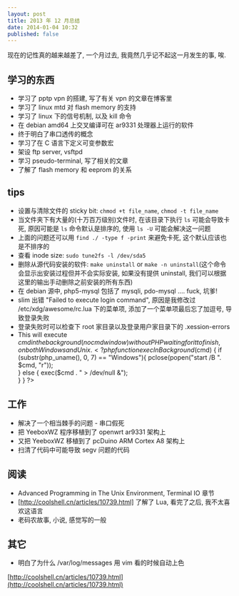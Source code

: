 ```yaml
---
layout: post
title: 2013 年 12 月总结
date: 2014-01-04 10:32
published: false
---
```


现在的记性真的越来越差了, 一个月过去, 我竟然几乎记不起这一月发生的事, 唉.

## 学习的东西

*   学习了 pptp vpn 的搭建, 写了有关 vpn 的文章在博客里
*   学习了 linux mtd 对 flash memory 的支持
*   学习了 linux 下的信号机制, 以及 kill 命令
*   在 debian amd64 上交叉编译可在 ar9331 处理器上运行的软件
*   终于明白了串口透传的概念
*   学习了在 C 语言下定义可变参数宏
*   架设 ftp server, vsftpd
*   学习 pseudo-terminal, 写了相关的文章
*   了解了 flash memory 和 eeprom 的关系

## tips

*   设置与清除文件的 sticky bit: `chmod +t file_name`, `chmod -t file_name`
*   当文件夹下有大量的(十万百万级别)文件时, 在该目录下执行 `ls` 可能会导致卡死, 原因可能是 `ls` 命令默认是排序的, 使用 `ls -U` 可能会解决这一问题
*   上面的问题还可以用 `find ./ -type f -print` 来避免卡死, 这个默认应该也是不排序的
*   查看 inode size: `sudo tune2fs -l /dev/sda5`
*   删除从源代码安装的软件: `make uninstall` or `make -n uninstall`(这个命令会显示出安装过程但并不会实际安装, 如果没有提供 uninstall, 我们可以根据这里的输出手动删除之前安装的所有东西)
*   在 debian 源中, php5-mysql 包括了 mysqli, pdo-mysql .... fuck, 坑爹!
*   slim 出错 "Failed to execute login command", 原因是我修改过 /etc/xdg/awesome/rc.lua 下的菜单项, 添加了一个菜单项最后忘了加逗号, 导致登录失败
*   登录失败时可以检查下 root 家目录以及登录用户家目录下的 .xession-errors
*   This will execute $cmd in the background (no cmd window) without PHP waiting for it to finish, on both Windows and Unix. 
        <?php 
        function execInBackground($cmd) { 
            if (substr(php_uname(), 0, 7) == "Windows"){ 
                pclose(popen("start /B ". $cmd, "r"));  
            } else { 
                exec($cmd . " > /dev/null &");   
            } 
        } 
        ?>

## 工作

*   解决了一个相当棘手的问题 - 串口假死
*   把 YeeboxWZ 程序移植到了 openwrt ar9331 架构上
*   又把 YeeboxWZ 移植到了 pcDuino ARM Cortex A8 架构上
*   扫清了代码中可能导致 segv 问题的代码

## 阅读

*   Advanced Programming in The Unix Environment, Terminal IO 章节
*   [http://coolshell.cn/articles/10739.html] 了解了 Lua, 看完了之后, 我不太喜欢这语言
*   老码农故事, 小说, 感觉写的一般

## 其它

*   明白了为什么 /var/log/messages 用 vim 看的时候自动上色

[http://coolshell.cn/articles/10739.html](http://coolshell.cn/articles/10739.html)
